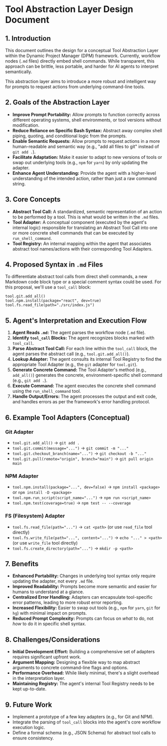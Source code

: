 # Tool Abstraction Layer Design Document

## 1. Introduction

This document outlines the design for a conceptual Tool Abstraction Layer within the Dynamic Project Manager (DPM) framework. Currently, workflow nodes (`.md` files) directly embed shell commands. While transparent, this approach can be brittle, less portable, and harder for AI agents to interpret semantically.

This abstraction layer aims to introduce a more robust and intelligent way for prompts to request actions from underlying command-line tools.

## 2. Goals of the Abstraction Layer

-   **Improve Prompt Portability:** Allow prompts to function correctly across different operating systems, shell environments, or tool versions without modification.
-   **Reduce Reliance on Specific Bash Syntax:** Abstract away complex shell piping, quoting, and conditional logic from the prompts.
-   **Enable Semantic Requests:** Allow prompts to request actions in a more human-readable and semantic way (e.g., "add all files to git" instead of `git add .`).
-   **Facilitate Adaptation:** Make it easier to adapt to new versions of tools or swap out underlying tools (e.g., `npm` for `yarn`) by only updating the adapter.
-   **Enhance Agent Understanding:** Provide the agent with a higher-level understanding of the intended action, rather than just a raw command string.

## 3. Core Concepts

-   **Abstract Tool Call:** A standardized, semantic representation of an action to be performed by a tool. This is what would be written in the `.md` files.
-   **Tool Adapter:** A conceptual component (executed by the agent's internal logic) responsible for translating an Abstract Tool Call into one or more concrete shell commands that can be executed by `run_shell_command`.
-   **Tool Registry:** An internal mapping within the agent that associates abstract tool names/actions with their corresponding Tool Adapters.

## 4. Proposed Syntax in `.md` Files

To differentiate abstract tool calls from direct shell commands, a new Markdown code block type or a special comment syntax could be used. For this proposal, we'll use a `tool_call` block:

```tool_call
tool.git.add_all()
tool.npm.install(package="react", dev=true)
tool.fs.read_file(path="./src/index.js")
```

## 5. Agent's Interpretation and Execution Flow

1.  **Agent Reads `.md`:** The agent parses the workflow node (`.md` file).
2.  **Identify `tool_call` Blocks:** The agent recognizes blocks marked with `tool_call`.
3.  **Parse Abstract Tool Call:** For each line within the `tool_call` block, the agent parses the abstract call (e.g., `tool.git.add_all()`).
4.  **Lookup Adapter:** The agent consults its internal Tool Registry to find the appropriate Tool Adapter (e.g., the `git` adapter for `tool.git`).
5.  **Generate Concrete Command:** The Tool Adapter's method (e.g., `add_all()`) generates the concrete, environment-specific shell command (e.g., `git add .`).
6.  **Execute Command:** The agent executes the concrete shell command using the `run_shell_command` tool.
7.  **Handle Output/Errors:** The agent processes the output and exit code, and handles errors as per the framework's error handling protocol.

## 6. Example Tool Adapters (Conceptual)

### Git Adapter
-   `tool.git.add_all()` -> `git add .`
-   `tool.git.commit(message="...")` -> `git commit -m "..."`
-   `tool.git.checkout_branch(name="...")` -> `git checkout -b "..."`
-   `tool.git.pull(remote="origin", branch="main")` -> `git pull origin main`

### NPM Adapter
-   `tool.npm.install(package="...", dev=false)` -> `npm install <package>` or `npm install -D <package>`
-   `tool.npm.run_script(script_name="...")` -> `npm run <script_name>`
-   `tool.npm.test(coverage=true)` -> `npm test -- --coverage`

### FS (Filesystem) Adapter
-   `tool.fs.read_file(path="...")` -> `cat <path>` (or use `read_file` tool directly)
-   `tool.fs.write_file(path="...", content="...")` -> `echo "..." > <path>` (or use `write_file` tool directly)
-   `tool.fs.create_directory(path="...")` -> `mkdir -p <path>`

## 7. Benefits

-   **Enhanced Portability:** Changes in underlying tool syntax only require updating the adapter, not every `.md` file.
-   **Improved Readability:** Prompts become more semantic and easier for humans to understand at a glance.
-   **Centralized Error Handling:** Adapters can encapsulate tool-specific error patterns, leading to more robust error reporting.
-   **Increased Flexibility:** Easier to swap out tools (e.g., `npm` for `yarn`, `git` for `hg`) with minimal impact on prompts.
-   **Reduced Prompt Complexity:** Prompts can focus on *what* to do, not *how* to do it in specific shell syntax.

## 8. Challenges/Considerations

-   **Initial Development Effort:** Building a comprehensive set of adapters requires significant upfront work.
-   **Argument Mapping:** Designing a flexible way to map abstract arguments to concrete command-line flags and options.
-   **Performance Overhead:** While likely minimal, there's a slight overhead in the interpretation layer.
-   **Maintaining Registry:** The agent's internal Tool Registry needs to be kept up-to-date.

## 9. Future Work

-   Implement a prototype of a few key adapters (e.g., for Git and NPM).
-   Integrate the parsing of `tool_call` blocks into the agent's core workflow execution logic.
-   Define a formal schema (e.g., JSON Schema) for abstract tool calls to ensure consistency.
